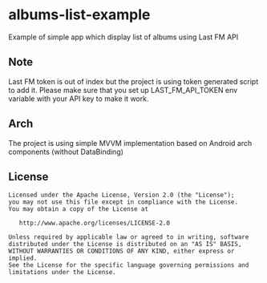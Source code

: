 # albums-list-example
Example of simple app which display list of albums using Last FM API

## Note
Last FM token is out of index but the project is using token generated script to add it. 
Please make sure that you set up LAST_FM_API_TOKEN env variable with your API key to make it work. 

## Arch
The project is using simple MVVM implementation based on Android arch components (without DataBinding)

License
-------

    Licensed under the Apache License, Version 2.0 (the "License");
    you may not use this file except in compliance with the License.
    You may obtain a copy of the License at

       http://www.apache.org/licenses/LICENSE-2.0

    Unless required by applicable law or agreed to in writing, software
    distributed under the License is distributed on an "AS IS" BASIS,
    WITHOUT WARRANTIES OR CONDITIONS OF ANY KIND, either express or implied.
    See the License for the specific language governing permissions and
    limitations under the License.
